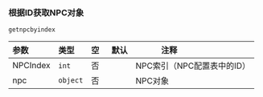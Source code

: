 ### 根据ID获取NPC对象
`getnpcbyindex`

| 参数     | 类型     | 空   | 默认 | 注释                       |
| :------- | :------- | :--- | ---- | -------------------------- |
| NPCIndex | `int`    | 否   |      | NPC索引（NPC配置表中的ID） |
| npc      | `object` | 否   |      | NPC对象                    |

